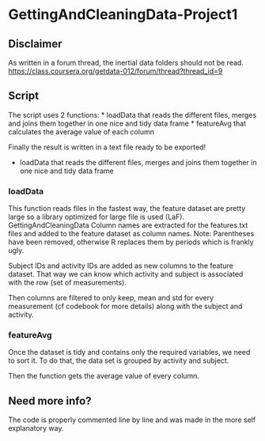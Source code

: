 # GettingAndCleaningData-Project1

## Disclaimer

As written in a forum thread, the inertial data folders should not be read.
https://class.coursera.org/getdata-012/forum/thread?thread_id=9

## Script

The script uses 2 functions:
	* loadData that reads the different files, merges and joins them together in one nice and tidy data frame
	* featureAvg that calculates the average value of each column

Finally the result is written in a text file ready to be exported!
* loadData that reads the different files, merges and joins them together in one nice and tidy data frame


### loadData

This function reads files in the fastest way, the feature dataset are pretty large so a library optimized for large file is used (LaF).
GettingAndCleaningData
Column names are extracted for the features.txt files and added to the feature dataset as column names.
Note: Parentheses have been removed, otherwise R replaces them by periods which is frankly ugly.

Subject IDs and activity IDs are added as new columns to the feature dataset. That way we can know which activity and subject is associated with the row (set of measurements).

Then columns are filtered to only keep, mean and std for every measurement (cf codebook for more details) along with the subject and activity.


### featureAvg

Once the dataset is tidy and contains only the required variables, we need to sort it.
To do that, the data set is grouped by activity and subject.

Then the function gets the average value of every column.


## Need more info?

The code is properly commented line by line and was made in the more self explanatory way.